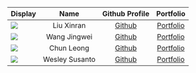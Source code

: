 
| Display                                                                                                                                     |      Name      |              Github Profile               |               Portfolio                |
|---------------------------------------------------------------------------------------------------------------------------------------------|:--------------:|:-----------------------------------------:|:--------------------------------------:|
| ![](https://avatars.githubusercontent.com/u/72813713?s=400&u=b155e7fb2aeef2102f7d6d0eaa0b1123609ba7fa&v=4)                                  |   Liu Xinran   |   [Github](https://github.com/striris/)   |   [Portfolio](docs/team/striris.md)    |
| ![](https://avatars.githubusercontent.com/u/69473846?s=400&u=7956442ea7a7d181262b3d76b5db4fd5d3f7a54c&v=4)                                  |  Wang Jingwei  | [Github](https://github.com/Wang-Jingwei) | [Portfolio](docs/team/wang-jingwei.md) |
| ![](https://www.practicalpainmanagement.com/sites/default/files/images/2015/11/19/Headache.jpg)                                             |   Chun Leong   |  [Github](https://github.com/allyfern72)  |    [Portfolio](team/allyfern72.md)     |
| ![](https://64.media.tumblr.com/3cad25d62606da05a6210c21878eac04/2cf00a6323054982-c1/s400x600/068fb71d52e4edbfcfc81807f5a05bbb4570c616.png) | Wesley Susanto | [Github](https://github.com/cristoforows) | [Portfolio](docs/team/cristoforows.md) |

